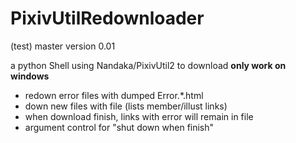 # PixivUtilRedownloader

(test) master
version 0.01

a python Shell using Nandaka/PixivUtil2 to download
**only work on windows**

- redown error files with dumped Error.*\.html
- down new files with file (lists member/illust links)
- when download finish, links with error will remain in file
- argument control for "shut down when finish"
